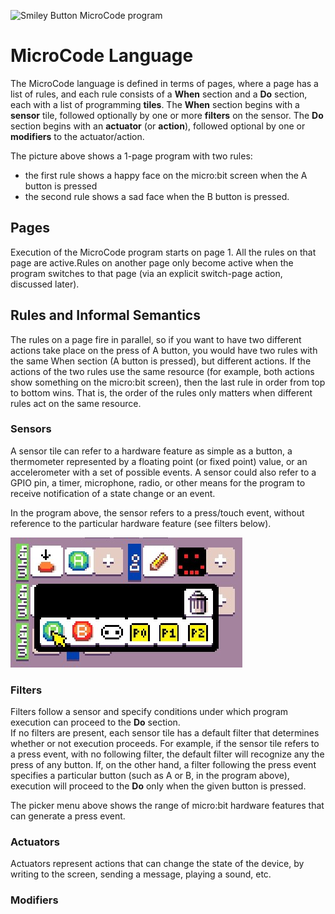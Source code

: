 ![Smiley Button MicroCode program](/images/sample_smiley_buttons.jpg)

# MicroCode Language

The MicroCode language is defined in terms of pages, where a page has a list of rules,
and each rule consists of a **When** section and a **Do** section, each with a list of programming
**tiles**. The **When** section begins with a **sensor** tile, followed optionally by one or more
**filters** on the sensor. The **Do** section begins with an **actuator** (or **action**), followed optional by one
or **modifiers** to the actuator/action.

The picture above shows a 1-page program with two rules:

-   the first rule shows a happy face on the micro:bit screen when the A button is pressed
-   the second rule shows a sad face when the B button is pressed.

## Pages

Execution of the MicroCode program starts on page 1. All the rules on that page are active.Rules on another page only become active when the program switches to that page (via an explicit switch-page action, discussed later).

## Rules and Informal Semantics

The rules on a page fire in parallel, so if you want to have two different actions take place
on the press of A button, you would have two rules with the same When section (A button is pressed),
but different actions. If the actions of the two rules use the same resource (for example, both actions
show something on the micro:bit screen), then the last rule in order from top to bottom wins. That is,
the order of the rules only matters when different rules act on the same resource.

### Sensors

A sensor tile can refer to a hardware feature as simple as a button,
a thermometer represented by a floating point (or fixed point) value, or an accelerometer with a set of possible events. A sensor could also refer to a GPIO pin, a timer, microphone, radio, or other means for the program to receive notification of a state change or an event.

In the program above, the sensor refers to a press/touch event, without reference to the particular hardware feature (see filters below).

![available filters for press/touch event](/images/pick_microbit.jpg)

### Filters

Filters follow a sensor and specify conditions under which program execution can proceed to the **Do** section.  
If no filters are present, each sensor tile has a default filter that determines whether or not execution
proceeds. For example, if the sensor tile refers to a press event, with no following filter, the default filter will recognize any the press of any button.
If, on the other hand, a filter following the press event specifies a particular
button (such as A or B, in the program above), execution will proceed to the **Do** only when the given button is pressed.

The picker menu above shows the range of micro:bit hardware features that can generate a press event.

### Actuators

Actuators represent actions that can change the state of the device, by writing to the screen, sending
a message, playing a sound, etc.

### Modifiers
